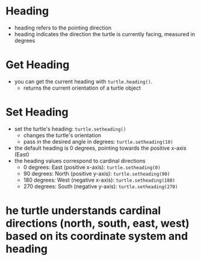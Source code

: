 # Heading
- heading refers to the pointing direction
- heading indicates the direction the turtle is currently facing, measured in degrees


# Get Heading
- you can get the current heading with `turtle.heading()`.
    - returns the current orientation of a turtle object


# Set Heading
- set the turtle's heading: `turtle.setheading()`
  - changes the turtle's orientation
  - pass in the desired angle in degrees: `turtle.setheading(10)`
- the default heading is 0 degrees, pointing towards the positive x-axis (East)
- the heading values correspond to cardinal directions 
  - 0 degrees: East (positive x-axis): `turtle.setheading(0)`
  - 90 degrees: North (positive y-axis): `turtle.setheading(90)`
  - 180 degrees: West (negative x-axis): `turtle.setheading(180)`
  - 270 degrees: South (negative y-axis): `turtle.setheading(270)`


# he turtle understands cardinal directions (north, south, east, west) based on its coordinate system and heading